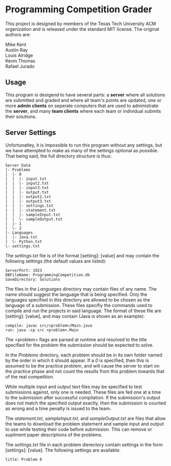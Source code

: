 Programming Competition Grader
==============================

This project is designed by members of the Texas Tech University ACM
organization and is released under the standard MIT license. The original
authors are:

Mike Kent<br>
Austin Ray<br>
Louis Alridge<br>
Kevin Thomas<br>
Rafael Jurado

Usage
-----

This program is desigend to have several parts: a **server** where all
solutions are submitted and graded and where all team's points are updated,
one or more **admin clients** on seperate computers that are used to
administrate the **server**, and many **team clients** where each team or
individual submits their solutions.

Server Settings
---------------

Unfortunatley, it is impossible to run this program without any settings,
but we have attempted to make as many of the settings optional as possible.
That being said, the full directory structure is thus:

    Server Data
    |- Problems
    |  |- 0
    |  |  |- input.txt
    |  |  |- input2.txt
    |  |  |- input3.txt
    |  |  |- output.txt
    |  |  |- output2.txt
    |  |  |- output3.txt
    |  |  |- settings.txt
    |  |  |- statement.txt
    |  |  |- sampleInput.txt
    |  |  \- sampleOutput.txt
    |  |- 1
    |  \- 2
    |- Languages
    |  |- Java.txt
    |  \- Python.txt
    \- settings.txt

The *settings.txt* file is of the format \[setting\]: \[value\] and may
contain the following settings (the default values are listed):

    ServerPort: 1923
    DBFileName: ProgrammingCompetition.db
    SaveDirectory: Solutions

The files in the *Languages* directory may contain files of any name. The
name should suggest the language that is being specified. Only the
languages specified in this directory are allowed to be chosen as the
language of a submission. These files specifiy the commands used to compile
and run the projects in said language. The format of these file are
[setting]: [value], and may contain (Java is shown as an example):

    compile: javac src/<problem>/Main.java
    run: java -cp src <problem>.Main

The \<problem\> flags are parsed at runtime and resolved to the title
specified for the problem the submission should be expected to solve.

In the *Problems* directory, each problem should be in its own folder
named by the order in which it should appear. If a *0* is specified, then
this is assumed to be the practice problem, and will cause the server to
start on the practice phase and not count the results from this problem
towards that of the real competition.

While multiple input and output text files may be specified to test
submissions against, only one is needed. These files are fed one at a time
to the submission after successful compilation. If the submission's output
does not match the specified output exactly, then the submission is counted
as wrong and a time penalty is issued to the team.

The *statement.txt*, *sampleInput.txt*, and *sampleOutput.txt* are
files that allow the teams to download the problem statement and sample
input and output to use while testing their code before submission. This
can remove or supliment paper descriptions of the problems.

The *settings.txt* file in each problem dierectory contain settings in the
form \[settings\]: \[value\]. The following settings are available:

    title: Problem 0